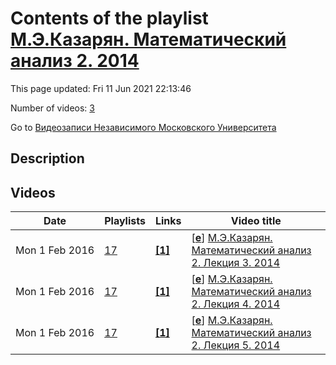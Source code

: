 # Contents of the playlist [М.Э.Казарян. Математический анализ 2. 2014](https://www.youtube.com/playlist?list=PLp9ABVh6_x4Gp4syMyYlmxVet-vMns2kj)

This page updated: Fri 11 Jun 2021 22:13:46

Number of videos: [3](#videos)

Go to [Видеозаписи Независимого Московского Университета](../README.md)

## Description



## Videos

|Date|Playlists|Links|Video title|
|---|---|---|---|
| Mon&nbsp;1&nbsp;Feb&nbsp;2016 | [17](../playlists/17 "М.Э.Казарян. Математический анализ 2. 2014") | [**[1]**](http://ium.mccme.ru/s14/analiz2.html) | [[**e**](https://studio.youtube.com/video/OmqacSPUx4o/edit "Edit")] [М.Э.Казарян. Математический анализ 2. Лекция 3. 2014](https://www.youtube.com/watch?v=OmqacSPUx4o&list=PLp9ABVh6_x4Gp4syMyYlmxVet-vMns2kj "Математический анализ 2. Лекция 3. &#013;Независимый Московский Университет &#013;Москва, Большой Власьевский пер., 11, 401, 7 марта 2014, 17:30&#013;Подробнее о курсе: http://ium.mccme.ru/s14/analiz2.html") |
| Mon&nbsp;1&nbsp;Feb&nbsp;2016 | [17](../playlists/17 "М.Э.Казарян. Математический анализ 2. 2014") | [**[1]**](http://ium.mccme.ru/s14/analiz2.html) | [[**e**](https://studio.youtube.com/video/g18qh0bp3LE/edit "Edit")] [М.Э.Казарян. Математический анализ 2. Лекция 4. 2014](https://www.youtube.com/watch?v=g18qh0bp3LE&list=PLp9ABVh6_x4Gp4syMyYlmxVet-vMns2kj "Математический анализ 2. Лекция 4. &#013;Независимый Московский Университет &#013;Москва, Большой Власьевский пер., 11, 401, 14 марта 2014, 17:30&#013;Подробнее о курсе: http://ium.mccme.ru/s14/analiz2.html") |
| Mon&nbsp;1&nbsp;Feb&nbsp;2016 | [17](../playlists/17 "М.Э.Казарян. Математический анализ 2. 2014") | [**[1]**](http://ium.mccme.ru/s14/analiz2.html) | [[**e**](https://studio.youtube.com/video/tGg715rDouU/edit "Edit")] [М.Э.Казарян. Математический анализ 2. Лекция 5. 2014](https://www.youtube.com/watch?v=tGg715rDouU&list=PLp9ABVh6_x4Gp4syMyYlmxVet-vMns2kj "Математический анализ 2. Лекция 5. &#013;Независимый Московский Университет &#013;Москва, Большой Власьевский пер., 11, 401, 21 марта 2014, 17:30&#013;Подробнее о курсе: http://ium.mccme.ru/s14/analiz2.html") |
